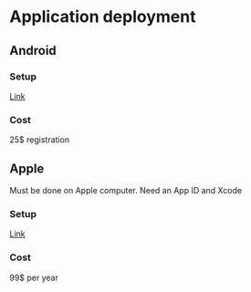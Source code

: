 # Application deployment

## Android

### Setup

[Link](https://support.google.com/googleplay/android-developer/answer/7159011?hl=fr)

### Cost

25$ registration

## Apple

Must be done on Apple computer.
Need an App ID and Xcode

### Setup

[Link](https://code.tutsplus.com/tutorials/how-to-submit-an-ios-app-to-the-app-store--mobile-16812)

### Cost

99$ per year
